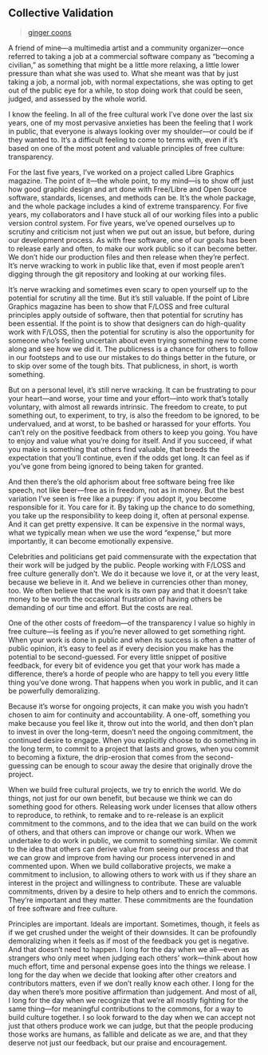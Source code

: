 ## Collective Validation

> [ginger coons](../appendix/attributions.html#ginger-coons)

<p>A friend of mine—a multimedia artist and a community organizer—once
referred to taking a job at a commercial software company as “becoming
a civilian,” as something that might be a little more relaxing, a
little lower pressure than what she was used to. What she meant was
that by just taking a job, a normal job, with normal expectations, she
was opting to get out of the public eye for a while, to stop doing
work that could be seen, judged, and assessed by the whole world.</p>

<p>I know the feeling. In all of the free cultural work I’ve done over
the last six years, one of my most pervasive anxieties has been the
feeling that I work in public, that everyone is always looking over my
shoulder—or could be if they wanted to. It’s a difficult feeling to
come to terms with, even if it’s based on one of the most potent and
valuable principles of free culture: transparency.</p>

<p>For the last five years, I’ve worked on a project called Libre
Graphics magazine. The point of it—the whole point, to my mind—is to
show off just how good graphic design and art done with Free/Libre and
Open Source software, standards, licenses, and methods can be. It’s
the whole package, and the whole package includes a kind of extreme
transparency. For five years, my collaborators and I have stuck all of
our working files into a public version control system. For five
years, we’ve opened ourselves up to scrutiny and criticism not just
when we put out an issue, but before, during our development
process. As with free software, one of our goals has been to release
early and often, to make our work public so it can become better. We
don’t hide our production files and then release when they’re
perfect. It’s nerve wracking to work in public like that, even if most
people aren’t digging through the git repository and looking at our
working files.</p>

<p>It’s nerve wracking and sometimes even scary to open yourself up to
the potential for scrutiny all the time. But it’s still valuable. If
the point of Libre Graphics magazine has been to show that F/LOSS and
free cultural principles apply outside of software, then that
potential for scrutiny has been essential. If the point is to show
that designers can do high-quality work with F/LOSS, then the
potential for scrutiny is also the opportunity for someone who’s
feeling uncertain about even trying something new to come along and
see how we did it. The publicness is a chance for others to follow in
our footsteps and to use our mistakes to do things better in the
future, or to skip over some of the tough bits. That publicness, in
short, is worth something.</p>

<p>But on a personal level, it’s still nerve wracking. It can be
frustrating to pour your heart—and worse, your time and your
effort—into work that’s totally voluntary, with almost all rewards
intrinsic. The freedom to create, to put something out, to experiment,
to try, is also the freedom to be ignored, to be undervalued, and at
worst, to be bashed or harassed for your efforts. You can’t rely on
the positive feedback from others to keep you going. You have to enjoy
and value what you’re doing for itself. And if you succeed, if what
you make is something that others find valuable, that breeds the
expectation that you’ll continue, even if the odds get long. It can
feel as if you’ve gone from being ignored to being taken for granted.</p>

<p>And then there’s the old aphorism about free software being free like
speech, not like beer—free as in freedom, not as in money. But the
best variation I’ve seen is free like a puppy: if you adopt it, you
become responsible for it. You care for it. By taking up the chance to
do something, you take up the responsibility to keep doing it, often
at personal expense. And it can get pretty expensive. It can be
expensive in the normal ways, what we typically mean when we use the
word “expense,” but more importantly, it can become emotionally
expensive.</p>

<p>Celebrities and politicians get paid commensurate with the expectation
that their work will be judged by the public. People working with
F/LOSS and free culture generally don’t. We do it because we love it,
or at the very least, because we believe in it. And we believe in
currencies other than money, too. We often believe that the work is
its own pay and that it doesn’t take money to be worth the occasional
frustration of having others be demanding of our time and effort. But
the costs are real.</p>

<p>One of the other costs of freedom—of the transparency I value so
highly in free culture—is feeling as if you’re never allowed to get
something right. When your work is done in public and when its success
is often a matter of public opinion, it’s easy to feel as if every
decision you make has the potential to be second-guessed. For every
little snippet of positive feedback, for every bit of evidence you get
that your work has made a difference, there’s a horde of people who
are happy to tell you every little thing you’ve done wrong. That
happens when you work in public, and it can be powerfully
demoralizing.</p>

<p>Because it’s worse for ongoing projects, it can make you wish you
hadn’t chosen to aim for continuity and accountability.  A one-off,
something you make because you feel like it, throw out into the world,
and then don’t plan to invest in over the long-term, doesn’t need the
ongoing commitment, the continued desire to engage. When you
explicitly choose to do something in the long term, to commit to a
project that lasts and grows, when you commit to becoming a fixture,
the drip-erosion that comes from the second-guessing can be enough to
scour away the desire that originally drove the project.</p>

<p>When we build free cultural projects, we try to enrich the world. We
do things, not just for our own benefit, but because we think we can
do something good for others. Releasing work under licenses that allow
others to reproduce, to rethink, to remake and to re-release is an
explicit commitment to the commons, and to the idea that we can build
on the work of others, and that others can improve or change our
work. When we undertake to do work in public, we commit to something
similar. We commit to the idea that others can derive value from
seeing our process and that we can grow and improve from having our
process intervened in and commented upon. When we build collaborative
projects, we make a commitment to inclusion, to allowing others to
work with us if they share an interest in the project and willingness
to contribute. These are valuable commitments, driven by a desire to
help others and to enrich the commons. They’re important and they
matter. These commitments are the foundation of free software and free
culture.</p>

<p>Principles are important. Ideals are important. Sometimes, though, it
feels as if we get crushed under the weight of their downsides. It can
be profoundly demoralizing when it feels as if most of the feedback
you get is negative. And that doesn’t need to happen. I long for the
day when we all—even as strangers who only meet when judging each
others’ work—think about how much effort, time and personal expense
goes into the things we release. I long for the day when we decide
that looking after other creators and contributors matters, even if we
don’t really know each other. I long for the day when there’s more
positive affirmation than judgement. And most of all, I long for the
day when we recognize that we’re all mostly fighting for the same
thing—for meaningful contributions to the commons, for a way to build
culture together. I so look forward to the day when we can accept not
just that others produce work we can judge, but that the people
producing those works are humans, as fallible and delicate as we are,
and that they deserve not just our feedback, but our praise and
encouragement.</p>
